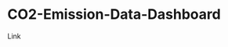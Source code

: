 # CO2-Emission-Data-Dashboard

<a herf="https://losmarco.github.io/CO2-Emission-Data-Dashboard/">Link</a>
